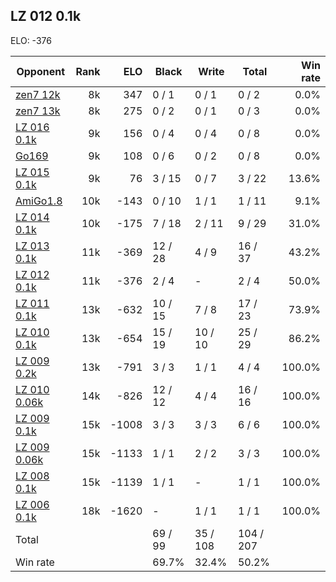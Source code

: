## LZ 012 0.1k ##

ELO: -376

Opponent | Rank | ELO | Black | Write | Total | Win rate
---------|-----:|----:|-------|-------|-------|-------:
[zen7 12k](zen7%2012k.md) | 8k | 347 | 0 / 1 | 0 / 1 | 0 / 2 | 0.0%
[zen7 13k](zen7%2013k.md) | 8k | 275 | 0 / 2 | 0 / 1 | 0 / 3 | 0.0%
[LZ 016 0.1k](LZ%20016%200.1k.md) | 9k | 156 | 0 / 4 | 0 / 4 | 0 / 8 | 0.0%
[Go169](Go169.md) | 9k | 108 | 0 / 6 | 0 / 2 | 0 / 8 | 0.0%
[LZ 015 0.1k](LZ%20015%200.1k.md) | 9k | 76 | 3 / 15 | 0 / 7 | 3 / 22 | 13.6%
[AmiGo1.8](AmiGo1.8.md) | 10k | -143 | 0 / 10 | 1 / 1 | 1 / 11 | 9.1%
[LZ 014 0.1k](LZ%20014%200.1k.md) | 10k | -175 | 7 / 18 | 2 / 11 | 9 / 29 | 31.0%
[LZ 013 0.1k](LZ%20013%200.1k.md) | 11k | -369 | 12 / 28 | 4 / 9 | 16 / 37 | 43.2%
[LZ 012 0.1k](LZ%20012%200.1k.md) | 11k | -376 | 2 / 4 | - | 2 / 4 | 50.0%
[LZ 011 0.1k](LZ%20011%200.1k.md) | 13k | -632 | 10 / 15 | 7 / 8 | 17 / 23 | 73.9%
[LZ 010 0.1k](LZ%20010%200.1k.md) | 13k | -654 | 15 / 19 | 10 / 10 | 25 / 29 | 86.2%
[LZ 009 0.2k](LZ%20009%200.2k.md) | 13k | -791 | 3 / 3 | 1 / 1 | 4 / 4 | 100.0%
[LZ 010 0.06k](LZ%20010%200.06k.md) | 14k | -826 | 12 / 12 | 4 / 4 | 16 / 16 | 100.0%
[LZ 009 0.1k](LZ%20009%200.1k.md) | 15k | -1008 | 3 / 3 | 3 / 3 | 6 / 6 | 100.0%
[LZ 009 0.06k](LZ%20009%200.06k.md) | 15k | -1133 | 1 / 1 | 2 / 2 | 3 / 3 | 100.0%
[LZ 008 0.1k](LZ%20008%200.1k.md) | 15k | -1139 | 1 / 1 | - | 1 / 1 | 100.0%
[LZ 006 0.1k](LZ%20006%200.1k.md) | 18k | -1620 | - | 1 / 1 | 1 / 1 | 100.0%
Total | | | 69 / 99 | 35 / 108 | 104 / 207 | 
Win rate| | | 69.7% | 32.4% | 50.2% | 
